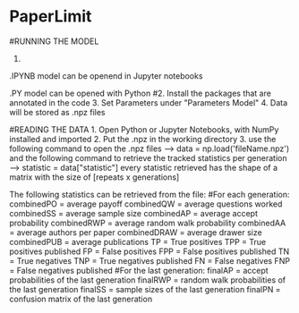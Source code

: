 # PaperLimit

#RUNNING THE MODEL

1.

.IPYNB model can be openend in Jupyter notebooks

.PY model can be opened with Python
#2.
Install the packages that are annotated in the code
3.
Set Parameters under "Parameters Model"
4.
Data will be stored as .npz files


#READING THE DATA
1.
Open Python or Jupyter Notebooks, with NumPy installed and imported
2.
Put the .npz in the working directory
3.
use the following command to open the .npz files
--> data = np.load('fileName.npz')
and the following command to retrieve the tracked  statistics per generation
--> statistic = data["statistic"]
every statistic retrieved has the shape of a matrix with the size of [repeats x generations]

The following statistics can be retrieved from the file:
#For each generation:
combinedPO = average payoff 
combinedQW = average questions worked
combinedSS = average sample size
combinedAP = average accept probability
combinedRWP = average random walk probability
combinedAA = average authors per paper
combinedDRAW = average drawer size
combinedPUB = average publications
TP = True positives
TPP = True positives published
FP = False positives
FPP = False positives published
TN = True negatives
TNP = True negatives published
FN = False negatives
FNP = False negatives published
#For the last generation:
finalAP = accept probabilities of the last generation
finalRWP = random walk probabilities of the last generation
finalSS = sample sizes of the last generation
finalPN = confusion matrix of the last generation
